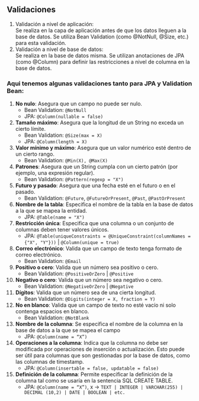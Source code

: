 

## Validaciones
1. Validación a nivel de aplicación: <br>
   Se realiza en la capa de aplicación antes de que los datos lleguen a la base de datos. Se utiliza Bean Validation (como @NotNull, @Size, etc.) para esta validación.
2. Validación a nivel de base de datos: <br>
   Se realiza en la base de datos misma. Se utilizan anotaciones de JPA (como @Column) para definir las restricciones a nivel de columna en la base de datos.

### Aqui tenemos algunas validaciones tanto para JPA y Validation Bean:
1. **No nulo**: Asegura que un campo no puede ser nulo.
   - Bean Validation: `@NotNull`
   - JPA: `@Column(nullable = false)`
2. **Tamaño máximo**: Asegura que la longitud de un String no exceda un cierto límite.
   - Bean Validation: `@Size(max = X)`
   - JPA: `@Column(length = X)`
3. **Valor mínimo y máximo**: Asegura que un valor numérico esté dentro de un cierto rango.
   - Bean Validation: `@Min(X), @Max(X)`
4. **Patrones**: Asegura que un String cumpla con un cierto patrón (por ejemplo, una expresión regular).
   - Bean Validation: `@Pattern(regexp = "X")`
5. **Futuro y pasado**: Asegura que una fecha esté en el futuro o en el pasado.
   - Bean Validation: `@Future`, `@FutureOrPresent`, `@Past`, `@PastOrPresent`
6. **Nombre de la tabla**: Especifica el nombre de la tabla en la base de datos a la que se mapea la entidad.
   - JPA: `@Table(name = "X")`
7. **Restricción única**: Especifica que una columna o un conjunto de columnas deben tener valores únicos.
   - JPA: `@Table(uniqueConstraints = @UniqueConstraint(columnNames = {"X", "Y"}))` | `@Column(unique = true)`
8. **Correo electrónico**: Valida que un campo de texto tenga formato de correo electrónico.
   - Bean Validation: `@Email`
9. **Positivo o cero**: Valida que un número sea positivo o cero.
   - Bean Validation: `@PositiveOrZero` | `@Positive`
10. **Negativo o cero**: Valida que un número sea negativo o cero.
    - Bean Validation: `@NegativeOrZero` | `@Negative`
11. **Dígitos**: Valida que un número sea de una cierta longitud. 
    - Bean Validation: `@Digits(integer = X, fraction = Y)`
12. **No en blanco**: Valida que un campo de texto no esté vacío ni solo contenga espacios en blanco.
    - Bean Validation: `@NotBlank`
13. **Nombre de la columna**: Se especifica el nombre de la columna en la base de datos a la que se mapea el campo
    - JPA: `@Column(name = “X”)`
14. **Operaciones a la columna**: Indica que la columna no debe ser modificada por operaciones de inserción o actualización. Esto puede ser útil para columnas que son gestionadas por la base de datos, como las columnas de timestamp.
    - JPA: `@Column(insertable = false, updatable = false)`
15. **Definición de la columna**: Permite especificar la definición de la columna tal como se usaría en la sentencia SQL CREATE TABLE.
    - JPA: `@Column(name = “X”)`, x → `TEXT | INTEGER | VARCHAR(255) | DECIMAL (10,2) | DATE | BOOLEAN | etc.`